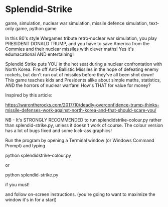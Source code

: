 # Splendid-Strike
game, simulation, nuclear war simulation, missile defence simulation, text-only game, python game

In this 80's style Wargames tribute retro-nuclear war simulation, you play PRESIDENT DONALD TRUMP, and you have to save America from the Commies and their nuclear missiles with clever maths! Yes it's edumacational AND entertaining!

Splendid Strike puts YOU in the hot seat during a nuclear confrontation with North Korea. Fire off Anti-Ballistic Missiles in the hope of defeating enemy rockets, but don't run out of missiles before they've all been shot down! This game teaches kids and Presidents alike about simple maths, statistics, AND the horrors of nuclear warfare! How's THAT for value for money?

Inspired by this article:

https://warontherocks.com/2017/10/deadly-overconfidence-trump-thinks-missile-defenses-work-against-north-korea-and-that-should-scare-you/

NB - It's STRONGLY RECOMMENDED to run splendidstrike-colour.py rather than splendid-strike.py, unless it doesn't work of course.
The colour version has a lot of bugs fixed and some kick-ass graphics!

Run the program by opening a Terminal window (or Windows Command Prompt) and typing

python splendidstrike-colour.py

or

python splendid-strike.py

if you must!

and follow on-screen instructions. (you're going to want to maximize the window it's in for  a start)

